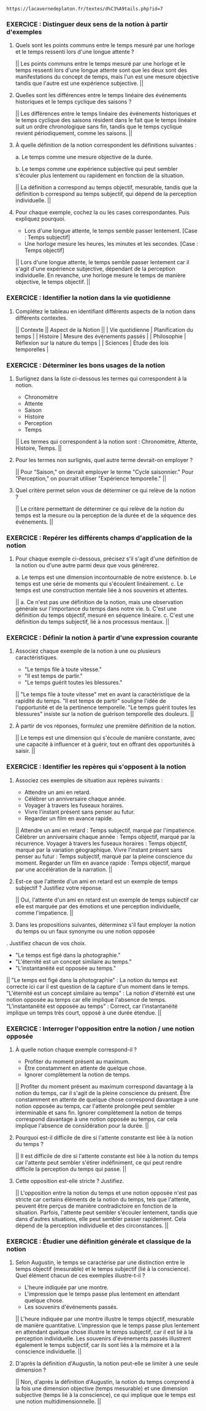 ```
https://lacavernedeplaton.fr/textes/d%C3%A9tails.php?id=7
```
### EXERCICE : Distinguer deux sens de la notion à partir d'exemples

1. Quels sont les points communs entre le temps mesuré par une horloge et le temps ressenti lors d'une longue attente ?
   
   || Les points communs entre le temps mesuré par une horloge et le temps ressenti lors d'une longue attente sont que les deux sont des manifestations du concept de temps, mais l'un est une mesure objective tandis que l'autre est une expérience subjective. ||

3. Quelles sont les différences entre le temps linéaire des événements historiques et le temps cyclique des saisons ?
   
   || Les différences entre le temps linéaire des événements historiques et le temps cyclique des saisons résident dans le fait que le temps linéaire suit un ordre chronologique sans fin, tandis que le temps cyclique revient périodiquement, comme les saisons. ||

4. À quelle définition de la notion correspondent les définitions suivantes : 

   a. Le temps comme une mesure objective de la durée.
   
   b. Le temps comme une expérience subjective qui peut sembler s'écouler plus lentement ou rapidement en fonction de la situation.
   
   || La définition a correspond au temps objectif, mesurable, tandis que la définition b correspond au temps subjectif, qui dépend de la perception individuelle. ||

5. Pour chaque exemple, cochez la ou les cases correspondantes. Puis expliquez pourquoi.

   - Lors d'une longue attente, le temps semble passer lentement. [Case : Temps subjectif]
   - Une horloge mesure les heures, les minutes et les secondes. [Case : Temps objectif]

   || Lors d'une longue attente, le temps semble passer lentement car il s'agit d'une expérience subjective, dépendant de la perception individuelle. En revanche, une horloge mesure le temps de manière objective, le temps objectif. ||

### EXERCICE : Identifier la notion dans la vie quotidienne

1. Complétez le tableau en identifiant différents aspects de la notion dans différents contextes.

   || Contexte || Aspect de la Notion ||
   | Vie quotidienne | Planification du temps |
   | Histoire | Mesure des événements passés |
   | Philosophie | Réflexion sur la nature du temps |
   | Sciences | Étude des lois temporelles |

### EXERCICE : Déterminer les bons usages de la notion

1. Surlignez dans la liste ci-dessous les termes qui correspondent à la notion.

   - Chronomètre
   - Attente
   - Saison
   - Histoire
   - Perception
   - Temps

   || Les termes qui correspondent à la notion sont : Chronomètre, Attente, Histoire, Temps. ||

2. Pour les termes non surlignés, quel autre terme devrait-on employer ?

   || Pour "Saison," on devrait employer le terme "Cycle saisonnier." Pour "Perception," on pourrait utiliser "Expérience temporelle." ||

3. Quel critère permet selon vous de déterminer ce qui relève de la notion ?

   || Le critère permettant de déterminer ce qui relève de la notion du temps est la mesure ou la perception de la durée et de la séquence des événements. ||

### EXERCICE : Repérer les différents champs d'application de la notion

1. Pour chaque exemple ci-dessous, précisez s'il s'agit d'une définition de la notion ou d'une autre parmi deux que vous générerez.

   a. Le temps est une dimension incontournable de notre existence.
   b. Le temps est une série de moments qui s'écoulent linéairement.
   c. Le temps est une construction mentale liée à nos souvenirs et attentes.

   || a. Ce n'est pas une définition de la notion, mais une observation générale sur l'importance du temps dans notre vie. 
   b. C'est une définition du temps objectif, mesuré en séquence linéaire.
   c. C'est une définition du temps subjectif, lié à nos processus mentaux. ||

### EXERCICE : Définir la notion à partir d'une expression courante

1. Associez chaque exemple de la notion à une ou plusieurs caractéristiques.

   - "Le temps file à toute vitesse."
   - "Il est temps de partir."
   - "Le temps guérit toutes les blessures."

   || "Le temps file à toute vitesse" met en avant la caractéristique de la rapidité du temps. 
   "Il est temps de partir" souligne l'idée de l'opportunité et de la pertinence temporelle.
   "Le temps guérit toutes les blessures" insiste sur la notion de guérison temporelle des douleurs. ||

2. À partir de vos réponses, formulez une première définition de la notion.

   || Le temps est une dimension qui s'écoule de manière constante, avec une capacité à influencer et à guérir, tout en offrant des opportunités à saisir. ||

### EXERCICE : Identifier les repères qui s'opposent à la notion

1. Associez ces exemples de situation aux repères suivants :

   - Attendre un ami en retard.
   - Célébrer un anniversaire chaque année.
   - Voyager à travers les fuseaux horaires.
   - Vivre l'instant présent sans penser au futur.
   - Regarder un film en avance rapide.

   || Attendre un ami en retard : Temps subjectif, marqué par l'impatience.
   Célébrer un anniversaire chaque année : Temps objectif, marqué par la récurrence.
   Voyager à travers les fuseaux horaires : Temps objectif, marqué par la variation géographique.
   Vivre l'instant présent sans penser au futur : Temps subjectif, marqué par la pleine conscience du moment.
   Regarder un film en avance rapide : Temps objectif, marqué par une accélération de la narration. ||

2. Est-ce que l'attente d'un ami en retard est un exemple de temps subjectif ? Justifiez votre réponse.

   || Oui, l'attente d'un ami en retard est un exemple de temps subjectif car elle est marquée par des émotions et une perception individuelle, comme l'impatience. ||

3. Dans les propositions suivantes, déterminez s'il faut employer la notion du temps ou un faux synonyme ou une notion opposée

. Justifiez chacun de vos choix.

   - "Le temps est figé dans la photographie."
   - "L'éternité est un concept similaire au temps."
   - "L'instantanéité est opposée au temps."

   || "Le temps est figé dans la photographie" : La notion du temps est correcte ici car il est question de la capture d'un moment dans le temps.
   "L'éternité est un concept similaire au temps" : La notion d'éternité est une notion opposée au temps car elle implique l'absence de temps.
   "L'instantanéité est opposée au temps" : Correct, car l'instantanéité implique un temps très court, opposé à une durée étendue. ||

### EXERCICE : Interroger l'opposition entre la notion / une notion opposée

1. À quelle notion chaque exemple correspond-il ?

   - Profiter du moment présent au maximum.
   - Être constamment en attente de quelque chose.
   - Ignorer complètement la notion de temps.

   || Profiter du moment présent au maximum correspond davantage à la notion du temps, car il s'agit de la pleine conscience du présent.
   Être constamment en attente de quelque chose correspond davantage à une notion opposée au temps, car l'attente prolongée peut sembler interminable et sans fin.
   Ignorer complètement la notion de temps correspond davantage à une notion opposée au temps, car cela implique l'absence de considération pour la durée. ||

2. Pourquoi est-il difficile de dire si l'attente constante est liée à la notion du temps ?

   || Il est difficile de dire si l'attente constante est liée à la notion du temps car l'attente peut sembler s'étirer indéfiniment, ce qui peut rendre difficile la perception du temps qui passe. ||

3. Cette opposition est-elle stricte ? Justifiez.

   || L'opposition entre la notion du temps et une notion opposée n'est pas stricte car certains éléments de la notion du temps, tels que l'attente, peuvent être perçus de manière contradictoire en fonction de la situation. Parfois, l'attente peut sembler s'écouler lentement, tandis que dans d'autres situations, elle peut sembler passer rapidement. Cela dépend de la perception individuelle et des circonstances. ||

### EXERCICE : Étudier une définition générale et classique de la notion

1. Selon Augustin, le temps se caractérise par une distinction entre le temps objectif (mesurable) et le temps subjectif (lié à la conscience). Quel élément chacun de ces exemples illustre-t-il ?

   - L'heure indiquée par une montre.
   - L'impression que le temps passe plus lentement en attendant quelque chose.
   - Les souvenirs d'événements passés.

   || L'heure indiquée par une montre illustre le temps objectif, mesurable de manière quantitative.
   L'impression que le temps passe plus lentement en attendant quelque chose illustre le temps subjectif, car il est lié à la perception individuelle.
   Les souvenirs d'événements passés illustrent également le temps subjectif, car ils sont liés à la mémoire et à la conscience individuelle. ||

2. D'après la définition d'Augustin, la notion peut-elle se limiter à une seule dimension ?

   || Non, d'après la définition d'Augustin, la notion du temps comprend à la fois une dimension objective (temps mesurable) et une dimension subjective (temps lié à la conscience), ce qui implique que le temps est une notion multidimensionnelle. ||
